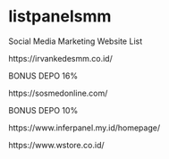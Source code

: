 # listpanelsmm
Social Media Marketing Website List
<p>https://irvankedesmm.co.id/</p>
<p>BONUS DEPO 16%</p>
  
<p>https://sosmedonline.com/</p>
<p>BONUS DEPO 10%</p>

<p>https://www.inferpanel.my.id/homepage/</p>
<p>https://www.wstore.co.id/</p>
